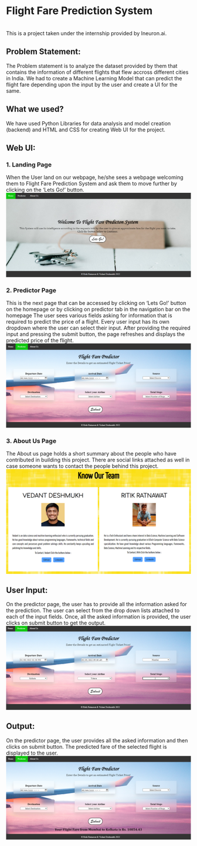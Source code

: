 <h1> Flight Fare Prediction System </h1> <br>
This is a project taken under the internship provided by Ineuron.ai.

## Problem Statement:<br>

The Problem statement is to analyze the dataset provided by them that contains the information of different flights that flew accross different cities in India.
We had to create a Machine Learning Model that can predict the flight fare depending upon the input by the user and create a UI for the same.

## What we used? <br>
We have used Python Libraries for data analysis and model creation (backend) and HTML and CSS for creating Web UI for the project.

## Web UI: <br>

### 1. Landing Page <br>
When the User land on our webpage, he/she sees a webpage welcoming them to Flight Fare Prediction System and ask them to move further by clicking on the ‘Lets Go!’ button.
<br>
<img src="https://github.com/vedant-deshmukh/Flight-Fare-Prediction/blob/c93bab92e7545ed15548bdff1f6994c4b5916947/static/images/Welcome%20Page.png">
<br>
### 2. Predictor Page<br>
This is the next page that can be accessed by clicking on ‘Lets Go!’ button on the homepage or by clicking on predictor tab in the navigation bar on the homepage The user sees various fields asking for information that is required to predict the price of a flight. Every user input has its own dropdown where the user can select their input. After providing the required input and pressing the submit button, the page refreshes and displays the predicted price of the flight.<br>
<img src= "https://github.com/vedant-deshmukh/Flight-Fare-Prediction/blob/118b1f4cd2066ca91b41e593db4b8f03a967f373/static/images/Predictor%20Page.png"> <br>
### 3. About Us Page <br>
The About us page holds a short summary about the people who have contributed in building this project. There are social links attached as well in case someone wants to contact the people behind this project.<br>
<img src="https://github.com/vedant-deshmukh/Flight-Fare-Prediction/blob/118b1f4cd2066ca91b41e593db4b8f03a967f373/static/images/About%20Us%20Page.png"><br>
          
 ## User Input: <br>
 On the predictor page, the user has to provide all the information asked for the prediction. The user can select from the drop down lists attached to each of the input fields. Once, all the asked information is provided, the user clicks on submit button to get the output.<br>
 <img src= "https://github.com/vedant-deshmukh/Flight-Fare-Prediction/blob/118b1f4cd2066ca91b41e593db4b8f03a967f373/static/images/Predictor%20Page%20with%20Input.png">
<br>
## Output: <br>
On the predictor page, the user provides all the asked information and then clicks on submit button. The predicted fare of the selected flight is displayed to the user. <br>
<img src= "https://github.com/vedant-deshmukh/Flight-Fare-Prediction/blob/118b1f4cd2066ca91b41e593db4b8f03a967f373/static/images/Predictor%20Page%20with%20Output.png">
